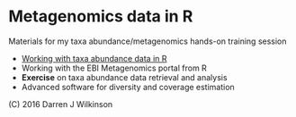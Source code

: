 # Metagenomics data in R

Materials for my taxa abundance/metagenomics hands-on training session

* [Working with taxa abundance data in R](TaxaAbundance.md)
* Working with the EBI Metagenomics portal from R
* **Exercise** on taxa abundance data retrieval and analysis
* Advanced software for diversity and coverage estimation


(C) 2016 Darren J Wilkinson


